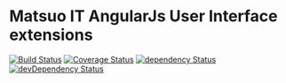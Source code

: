# Matsuo IT AngularJs User Interface extensions

[![Build Status](https://travis-ci.org/tunguski/matsuo-ng-ui.svg?branch=master)](https://travis-ci.org/tunguski/matsuo-ng-ui) [![Coverage Status](https://coveralls.io/repos/tunguski/matsuo-ng-ui/badge.png?branch=master)](https://coveralls.io/r/tunguski/matsuo-ng-ui?branch=master) [![dependency Status](https://david-dm.org/tunguski/matsuo-ng-ui/status.png?branch=master)](https://david-dm.org/tunguski/matsuo-ng-ui#info=dependencies) [![devDependency Status](https://david-dm.org/tunguski/matsuo-ng-ui/dev-status.png?branch=master)](https://david-dm.org/tunguski/matsuo-ng-ui#info=devDependencies)

